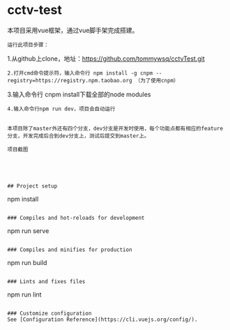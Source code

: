 # cctv-test

本项目采用vue框架，通过vue脚手架完成搭建。
```
运行此项目步骤：
```
1.从github上clone，地址：https://github.com/tommywsq/cctvTest.git
```
2.打开cmd命令提示符，输入命令行 npm install -g cnpm --registry=https://registry.npm.taobao.org （为了使用cnpm）
```
3.输入命令行 cnpm install下载全部的node modules
```
4.输入命令行npm run dev，项目会自动运行
```
```

本项目除了master外还有四个分支，dev分支是开发时使用，每个功能点都有相应的feature分支，开发完成后合到dev分支上，测试后提交到master上。

```
```
项目截图





## Project setup
```
npm install
```

### Compiles and hot-reloads for development
```
npm run serve
```

### Compiles and minifies for production
```
npm run build
```

### Lints and fixes files
```
npm run lint
```

### Customize configuration
See [Configuration Reference](https://cli.vuejs.org/config/).
